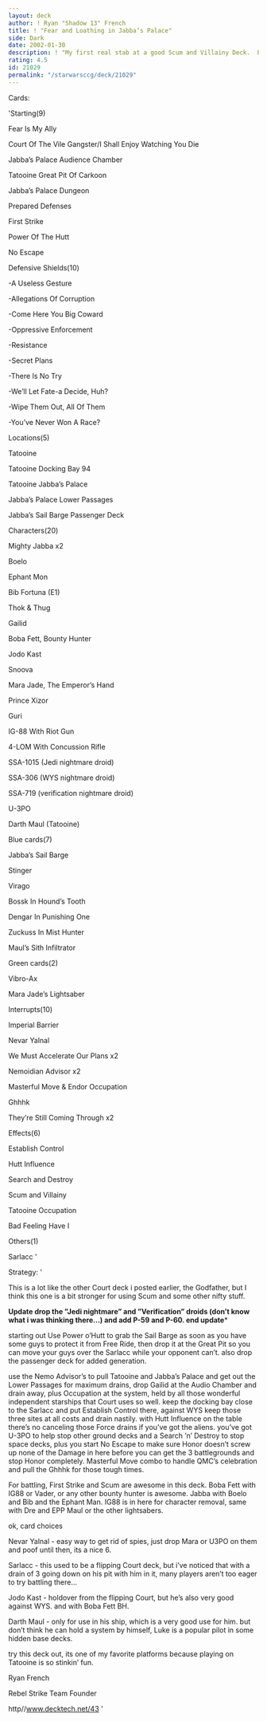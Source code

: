 ```yaml
---
layout: deck
author: ! Ryan "Shadow 13" French
title: ! "Fear and Loathing in Jabba’s Palace"
side: Dark
date: 2002-01-30
description: ! "My first real stab at a good Scum and Villainy Deck.  Plenty of direct damage, some nice Force drain strategy...it should make your opponent fear Tatooine."
rating: 4.5
id: 21029
permalink: "/starwarsccg/deck/21029"
---
```

Cards: 

'Starting(9)

Fear Is My Ally

Court Of The Vile Gangster/I Shall Enjoy Watching You Die

Jabba’s Palace Audience Chamber

Tatooine Great Pit Of Carkoon

Jabba’s Palace Dungeon

Prepared Defenses

First Strike

Power Of The Hutt

No Escape


Defensive Shields(10)

-A Useless Gesture

-Allegations Of Corruption

-Come Here You Big Coward

-Oppressive Enforcement

-Resistance

-Secret Plans

-There Is No Try

-We’ll Let Fate-a Decide, Huh?

-Wipe Them Out, All Of Them

-You’ve Never Won A Race?


Locations(5)

Tatooine

Tatooine Docking Bay 94

Tatooine Jabba’s Palace

Jabba’s Palace Lower Passages

Jabba’s Sail Barge Passenger Deck


Characters(20)

Mighty Jabba x2

Boelo

Ephant Mon

Bib Fortuna (E1)

Thok & Thug

Gailid

Boba Fett, Bounty Hunter

Jodo Kast

Snoova

Mara Jade, The Emperor’s Hand

Prince Xizor

Guri

IG-88 With Riot Gun

4-LOM With Concussion Rifle

SSA-1015 (Jedi nightmare droid)

SSA-306 (WYS nightmare droid)

SSA-719 (verification nightmare droid)

U-3PO

Darth Maul (Tatooine)


Blue cards(7)

Jabba’s Sail Barge

Stinger

Virago

Bossk In Hound’s Tooth

Dengar In Punishing One

Zuckuss In Mist Hunter

Maul’s Sith Infiltrator


Green cards(2)

Vibro-Ax

Mara Jade’s Lightsaber


Interrupts(10)

Imperial Barrier

Nevar Yalnal

We Must Accelerate Our Plans x2

Nemoidian Advisor x2

Masterful Move & Endor Occupation

Ghhhk

They’re Still Coming Through x2


Effects(6)

Establish Control

Hutt Influence

Search and Destroy

Scum and Villainy

Tatooine Occupation

Bad Feeling Have I


Others(1)

Sarlacc '

Strategy: '

This is a lot like the other Court deck i posted earlier, the Godfather, but I think this one is a bit stronger for using Scum and some other nifty stuff.


********Update drop the ”Jedi nightmare” and ”Verification” droids (don’t know what i was thinking there...) and add P-59 and P-60.  end update*********


starting out Use Power o’Hutt to grab the Sail Barge as soon as you have some guys to protect it from Free Ride, then drop it at the Great Pit so you can move your guys over the Sarlacc while your opponent can’t.  also drop the passenger deck for added generation.


use the Nemo Advisor’s to pull Tatooine and Jabba’s Palace and get out the Lower Passages for maximum drains, drop Gailid at the Audio Chamber and drain away, plus Occupation at the system, held by all those wonderful independent starships that Court uses so well.  keep the docking bay close to the Sarlacc and put Establish Control there, against WYS keep those three sites at all costs and drain nastily.  with Hutt Influence on the table there’s no canceling those Force drains if you’ve got the aliens.  you’ve got U-3PO to help stop other ground decks and a Search ’n’ Destroy to stop space decks, plus you start No Escape to make sure Honor doesn’t screw up none of the Damage in here before you can get the 3 battlegrounds and stop Honor completely.  Masterful Move combo to handle QMC’s celebration and pull the Ghhhk for those tough times.


For battling, First Strike and Scum are awesome in this deck.  Boba Fett with IG88 or Vader, or any other bounty hunter is awesome.  Jabba with Boelo and Bib and the Ephant Man.  IG88 is in here for character removal, same with Dre and EPP Maul or the other lightsabers.


ok, card choices 

Nevar Yalnal - easy way to get rid of spies, just drop Mara or U3PO on them and poof  until then, its a nice 6.


Sarlacc - this used to be a flipping Court deck, but i’ve noticed that with a drain of 3 going down on his pit with him in it, many players aren’t too eager to try battling there...


Jodo Kast - holdover from the flipping Court, but he’s also very good against WYS.  and with Boba Fett BH.


Darth Maul - only for use in his ship, which is a very good use for him.  but don’t think he can hold a system by himself, Luke is a popular pilot in some hidden base decks.



try this deck out, its one of my favorite platforms because playing on Tatooine is so stinkin’ fun.



Ryan French

Rebel Strike Team Founder

http//www.decktech.net/43  '
